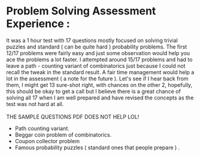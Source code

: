 # Problem Solving Assessment Experience :

It was a 1 hour test with 17 questions mostly focused on solving trivial puzzles and standard ( can be quite hard ) probability problems. 
The first 12/17 problems were fairly easy and just some observation would help you ace the problems a lot faster. 
I attempted around 15/17 problems and had to leave a path - counting variant of combinatorics just because I could not recall the tweak in the standard result. 
A fair time management would help a lot in the assessment ( a note for the future ). 
Let's see if I hear back from them, I might get 13 sure-shot right, with chances on the other 2, hopefully, this should be okay to get a call but I believe there 
is a great chance of solving all 17 when I am well prepared and have revised the concepts as the test was not hard at all. 
<br>
<br>
THE SAMPLE QUESTIONS PDF DOES NOT HELP LOL!

* Path counting variant.
* Beggar coin problem of combinatorics.
* Coupon collector problem
* Famous probability puzzles ( standard ones that people prepare ) .
